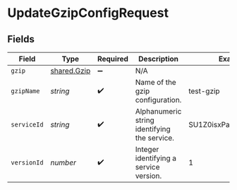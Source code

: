 # UpdateGzipConfigRequest


## Fields

| Field                                        | Type                                         | Required                                     | Description                                  | Example                                      |
| -------------------------------------------- | -------------------------------------------- | -------------------------------------------- | -------------------------------------------- | -------------------------------------------- |
| `gzip`                                       | [shared.Gzip](../../models/shared/gzip.md)   | :heavy_minus_sign:                           | N/A                                          |                                              |
| `gzipName`                                   | *string*                                     | :heavy_check_mark:                           | Name of the gzip configuration.              | test-gzip                                    |
| `serviceId`                                  | *string*                                     | :heavy_check_mark:                           | Alphanumeric string identifying the service. | SU1Z0isxPaozGVKXdv0eY                        |
| `versionId`                                  | *number*                                     | :heavy_check_mark:                           | Integer identifying a service version.       | 1                                            |